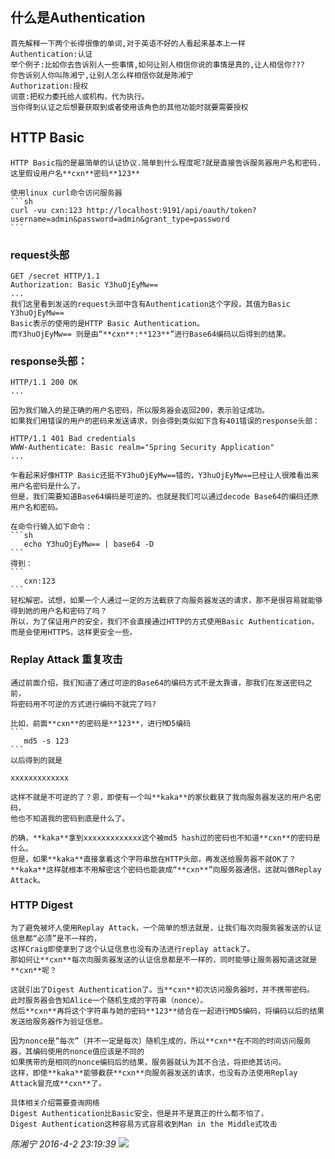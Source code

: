 ## 什么是Authentication
    首先解释一下两个长得很像的单词,对于英语不好的人看起来基本上一样
    Authentication:认证 
    举个例子:比如你去告诉别人一些事情,如何让别人相信你说的事情是真的,让人相信你???
    你告诉别人你叫陈湘宁,让别人怎么样相信你就是陈湘宁
    Authorization:授权
    词意:把权力委托给人或机构，代为执行。
    当你得到认证之后想要获取到或者使用该角色的其他功能时就要需要授权

## HTTP Basic 
    HTTP Basic指的是最简单的认证协议.简单到什么程度呢?就是直接告诉服务器用户名和密码.
    这里假设用户名**cxn**密码**123**
    
    使用linux curl命令访问服务器
    ```sh
    curl -vu cxn:123 http://localhost:9191/api/oauth/token?username=admin&password=admin&grant_type=password
    ```

### request头部   
    GET /secret HTTP/1.1
    Authorization: Basic Y3huOjEyMw==
    ...
    我们这里看到发送的request头部中含有Authentication这个字段，其值为Basic Y3huOjEyMw==
    Basic表示的使用的是HTTP Basic Authentication。
    而Y3huOjEyMw== 则是由“**cxn**:**123**”进行Base64编码以后得到的结果。

### response头部： 
    
    HTTP/1.1 200 OK
    ...
    
    因为我们输入的是正确的用户名密码，所以服务器会返回200，表示验证成功。
    如果我们用错误的用户的密码来发送请求，则会得到类似如下含有401错误的response头部：
    
    HTTP/1.1 401 Bad credentials
    WWW-Authenticate: Basic realm="Spring Security Application"
    ...
    
    乍看起来好像HTTP Basic还挺不Y3huOjEyMw==错的，Y3huOjEyMw==已经让人很难看出来用户名密码是什么了。
    但是，我们需要知道Base64编码是可逆的。也就是我们可以通过decode Base64的编码还原用户名和密码。
    
    在命令行输入如下命令：
    ```sh
       echo Y3huOjEyMw== | base64 -D
    ```
    得到：
    ```
       cxn:123
    ```
    轻松解密。试想，如果一个人通过一定的方法截获了向服务器发送的请求，那不是很容易就能够得到她的用户名和密码了吗？
    所以，为了保证用户的安全，我们不会直接通过HTTP的方式使用Basic Authentication，而是会使用HTTPS，这样更安全一些。

### Replay Attack  重复攻击

    通过前面介绍，我们知道了通过可逆的Base64的编码方式不是太靠谱，那我们在发送密码之前，
    将密码用不可逆的方式进行编码不就完了吗?
    
    比如，前面**cxn**的密码是**123**，进行MD5编码
    ```
       md5 -s 123
    ```
    以后得到的就是
    
    xxxxxxxxxxxxx
    
    这样不就是不可逆的了？恩，即使有一个叫**kaka**的家伙截获了我向服务器发送的用户名密码，
    他也不知道我的密码到底是什么了。
    
    的确，**kaka**拿到xxxxxxxxxxxxx这个被md5 hash过的密码也不知道**cxn**的密码是什么。
    但是，如果**kaka**直接拿着这个字符串放在HTTP头部，再发送给服务器不就OK了？
    **kaka**这样就根本不用解密这个密码也能装成“**cxn**”向服务器通信。这就叫做Replay Attack。

### HTTP Digest
    为了避免被坏人使用Replay Attack，一个简单的想法就是，让我们每次向服务器发送的认证信息都“必须”是不一样的，
    这样Craig即使拿到了这个认证信息也没有办法进行replay attack了。
    那如何让**cxn**每次向服务器发送的认证信息都是不一样的，同时能够让服务器知道这就是**cxn**呢？
    
    这就引出了Digest Authentication了。当**cxn**初次访问服务器时，并不携带密码。
    此时服务器会告知Alice一个随机生成的字符串（nonce）。
    然后**cxn**再将这个字符串与她的密码**123**结合在一起进行MD5编码，将编码以后的结果发送给服务器作为验证信息。
    
    因为nonce是“每次”（并不一定是每次）随机生成的，所以**cxn**在不同的时间访问服务器，其编码使用的nonce值应该是不同的
    如果携带的是相同的nonce编码后的结果，服务器就认为其不合法，将拒绝其访问。
    这样，即使**kaka**能够截获**cxn**向服务器发送的请求，也没有办法使用Replay Attack冒充成**cxn**了。

```
具体相关介绍需要查询网络
Digest Authentication比Basic安全，但是并不是真正的什么都不怕了，
Digest Authentication这种容易方式容易收到Man in the Middle式攻击

```

*陈湘宁 2016-4-2 23:19:39*
![](http://wenwen.soso.com/p/20120414/20120414172749-1022687677.jpg)   